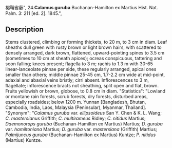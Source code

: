 褐鞘省藤",
24.**Calamus guruba** Buchanan-Hamilton ex Martius Hist. Nat. Palm. 3: 211 [ed. 2]. 1845.",

## Description
Stems clustered, climbing or forming thickets, to 20 m, to 3 cm in diam. Leaf sheaths dull green with rusty brown or light brown hairs, with scattered to densely arranged, dark brown, flattened, upward-pointing spines to 3.5 cm (sometimes to 10 cm at sheath apices); ocreas conspicuous, tattering and soon falling; knees present; flagella to 3 m; rachis to 1.3 m with 30-65 linear-lanceolate pinnae per side, these regularly arranged, apical ones smaller than others; middle pinnae 25-45 cm, 1.7-2.2 cm wide at mid-point, adaxial and abaxial veins bristly; cirri absent. Inflorescences to 3 m, flagellate; inflorescence bracts not sheathing, split open and flat, brown. Fruits yellowish or brown, globose, to 0.8 cm in diam.
  "Statistics": "Lowland or montane rain forests, scrub forests, dry forests, disturbed areas, especially roadsides; below 1200 m. Yunnan [Bangladesh, Bhutan, Cambodia, India, Laos, Malaysia (Peninsular), Myanmar, Thailand].
  "Synonym": "*Calamus guruba* var. *ellipsoideus* San Y. Chen &amp; K. L. Wang; *C. mastersianus* Griffith; *C. multirameus* Ridley; *C. nitidus* Martius; *Daemonorops guruba* (Buchanan-Hamilton ex Martius) Martius; *D. guruba* var. *hamiltoniana* Martius; *D. guruba* var. *mastersiana* (Griffith) Martius; *Palmijuncus guruba* (Buchanan-Hamilton ex Martius) Kuntze; *P. nitidus* (Martius) Kuntze.
